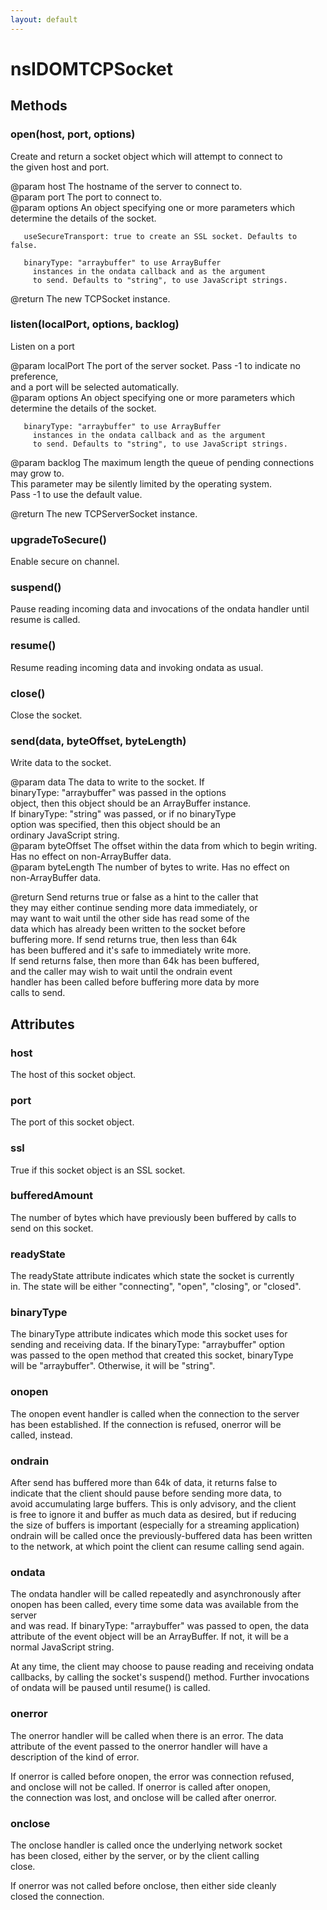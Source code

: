 ```yaml
---
layout: default
---
```


# nsIDOMTCPSocket #

## Methods ##

### open(host, port, options) ###
  
Create and return a socket object which will attempt to connect to  
the given host and port.  
  
@param host The hostname of the server to connect to.  
@param port The port to connect to.  
@param options An object specifying one or more parameters which  
               determine the details of the socket.  
  
       useSecureTransport: true to create an SSL socket. Defaults to false.  
  
       binaryType: "arraybuffer" to use ArrayBuffer  
         instances in the ondata callback and as the argument  
         to send. Defaults to "string", to use JavaScript strings.  
  
@return The new TCPSocket instance.  
  

### listen(localPort, options, backlog) ###
  
Listen on a port  
  
@param localPort The port of the server socket. Pass -1 to indicate no preference,  
                 and a port will be selected automatically.  
@param options An object specifying one or more parameters which  
               determine the details of the socket.  
  
       binaryType: "arraybuffer" to use ArrayBuffer  
         instances in the ondata callback and as the argument  
         to send. Defaults to "string", to use JavaScript strings.  
@param backlog The maximum length the queue of pending connections may grow to.  
               This parameter may be silently limited by the operating system.  
               Pass -1 to use the default value.  
  
@return The new TCPServerSocket instance.  
  

### upgradeToSecure() ###
  
Enable secure on channel.  
  

### suspend() ###
  
Pause reading incoming data and invocations of the ondata handler until  
resume is called.  
  

### resume() ###
  
Resume reading incoming data and invoking ondata as usual.  
  

### close() ###
  
Close the socket.  
  

### send(data, byteOffset, byteLength) ###
  
Write data to the socket.  
  
@param data The data to write to the socket. If  
            binaryType: "arraybuffer" was passed in the options  
            object, then this object should be an ArrayBuffer instance.  
            If binaryType: "string" was passed, or if no binaryType  
            option was specified, then this object should be an  
            ordinary JavaScript string.  
@param byteOffset The offset within the data from which to begin writing.  
                  Has no effect on non-ArrayBuffer data.  
@param byteLength The number of bytes to write. Has no effect on  
                  non-ArrayBuffer data.  
  
@return Send returns true or false as a hint to the caller that  
        they may either continue sending more data immediately, or  
        may want to wait until the other side has read some of the  
        data which has already been written to the socket before  
        buffering more. If send returns true, then less than 64k  
        has been buffered and it's safe to immediately write more.  
        If send returns false, then more than 64k has been buffered,  
        and the caller may wish to wait until the ondrain event  
        handler has been called before buffering more data by more  
        calls to send.  
  

## Attributes ##

### host ###
  
The host of this socket object.  
  

### port ###
  
The port of this socket object.  
  

### ssl ###
  
True if this socket object is an SSL socket.  
  

### bufferedAmount ###
  
The number of bytes which have previously been buffered by calls to  
send on this socket.  
  

### readyState ###
  
The readyState attribute indicates which state the socket is currently  
in. The state will be either "connecting", "open", "closing", or "closed".  
  

### binaryType ###
  
The binaryType attribute indicates which mode this socket uses for  
sending and receiving data. If the binaryType: "arraybuffer" option  
was passed to the open method that created this socket, binaryType  
will be "arraybuffer". Otherwise, it will be "string".  
  

### onopen ###
  
The onopen event handler is called when the connection to the server  
has been established. If the connection is refused, onerror will be  
called, instead.  
  

### ondrain ###
  
After send has buffered more than 64k of data, it returns false to  
indicate that the client should pause before sending more data, to  
avoid accumulating large buffers. This is only advisory, and the client  
is free to ignore it and buffer as much data as desired, but if reducing  
the size of buffers is important (especially for a streaming application)  
ondrain will be called once the previously-buffered data has been written  
to the network, at which point the client can resume calling send again.  
  

### ondata ###
  
The ondata handler will be called repeatedly and asynchronously after  
onopen has been called, every time some data was available from the server  
and was read. If binaryType: "arraybuffer" was passed to open, the data  
attribute of the event object will be an ArrayBuffer. If not, it will be a  
normal JavaScript string.  
  
At any time, the client may choose to pause reading and receiving ondata  
callbacks, by calling the socket's suspend() method. Further invocations  
of ondata will be paused until resume() is called.  
  

### onerror ###
  
The onerror handler will be called when there is an error. The data  
attribute of the event passed to the onerror handler will have a  
description of the kind of error.  
  
If onerror is called before onopen, the error was connection refused,  
and onclose will not be called. If onerror is called after onopen,  
the connection was lost, and onclose will be called after onerror.  
  

### onclose ###
  
The onclose handler is called once the underlying network socket  
has been closed, either by the server, or by the client calling  
close.  
  
If onerror was not called before onclose, then either side cleanly  
closed the connection.  
  

